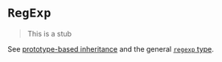 # `RegExp`

> This is a stub

See [prototype-based inheritance][concept-prototype-inheritance] and the general [`regexp` type][type-regexp].

[concept-prototype-inheritance]: ../info/prototype_inheritance.md
[type-regexp]: https://github.com/exercism/v3/blob/main/reference/types/regular_expression.md

